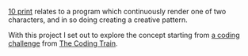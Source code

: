 [10 print](https://10print.org/) relates to a program which continuously render one of two characters, and in so doing creating a creative pattern.

With this project I set out to explore the concept starting from [a coding challenge](https://thecodingtrain.com/CodingChallenges/076-10print.html) from [The Coding Train](https://thecodingtrain.com/).
